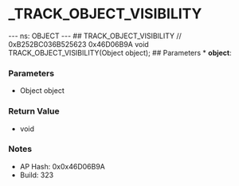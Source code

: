 # _TRACK_OBJECT_VISIBILITY

--- ns: OBJECT --- ## TRACK_OBJECT_VISIBILITY  // 0xB252BC036B525623 0x46D06B9A void TRACK_OBJECT_VISIBILITY(Object object);   ## Parameters * **object**:

### Parameters
* Object object

### Return Value
* void

### Notes
* AP Hash: 0x0x46D06B9A
* Build: 323

